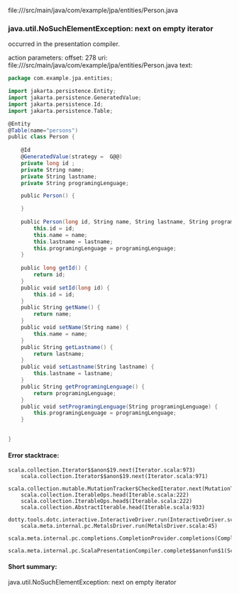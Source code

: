 file://<WORKSPACE>/src/main/java/com/example/jpa/entities/Person.java
### java.util.NoSuchElementException: next on empty iterator

occurred in the presentation compiler.

action parameters:
offset: 278
uri: file://<WORKSPACE>/src/main/java/com/example/jpa/entities/Person.java
text:
```scala
package com.example.jpa.entities;

import jakarta.persistence.Entity;
import jakarta.persistence.GeneratedValue;
import jakarta.persistence.Id;
import jakarta.persistence.Table;

@Entity
@Table(name="persons")
public class Person {
    
    @Id
    @GeneratedValue(strategy =  G@@)
    private long id ;
    private String name;
    private String lastname;
    private String programingLenguage;

    public Person() {

    }
    
    public Person(long id, String name, String lastname, String programingLenguage) {
        this.id = id;
        this.name = name;
        this.lastname = lastname;
        this.programingLenguage = programingLenguage;
    }
    
    public long getId() {
        return id;
    }
    public void setId(long id) {
        this.id = id;
    }
    public String getName() {
        return name;
    }
    public void setName(String name) {
        this.name = name;
    }
    public String getLastname() {
        return lastname;
    }
    public void setLastname(String lastname) {
        this.lastname = lastname;
    }
    public String getProgramingLenguage() {
        return programingLenguage;
    }
    public void setProgramingLenguage(String programingLenguage) {
        this.programingLenguage = programingLenguage;
    }

    
}

```



#### Error stacktrace:

```
scala.collection.Iterator$$anon$19.next(Iterator.scala:973)
	scala.collection.Iterator$$anon$19.next(Iterator.scala:971)
	scala.collection.mutable.MutationTracker$CheckedIterator.next(MutationTracker.scala:76)
	scala.collection.IterableOps.head(Iterable.scala:222)
	scala.collection.IterableOps.head$(Iterable.scala:222)
	scala.collection.AbstractIterable.head(Iterable.scala:933)
	dotty.tools.dotc.interactive.InteractiveDriver.run(InteractiveDriver.scala:168)
	scala.meta.internal.pc.MetalsDriver.run(MetalsDriver.scala:45)
	scala.meta.internal.pc.completions.CompletionProvider.completions(CompletionProvider.scala:46)
	scala.meta.internal.pc.ScalaPresentationCompiler.complete$$anonfun$1(ScalaPresentationCompiler.scala:136)
```
#### Short summary: 

java.util.NoSuchElementException: next on empty iterator